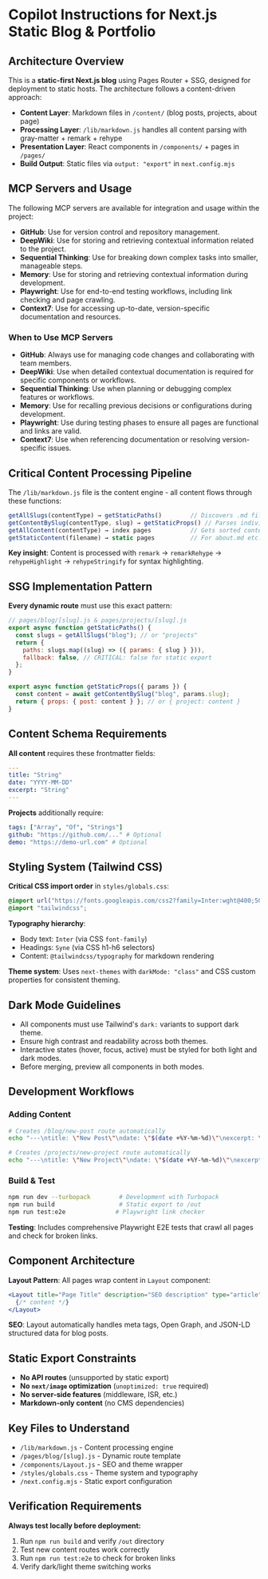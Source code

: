 # Copilot Instructions for Next.js Static Blog & Portfolio

## Architecture Overview

This is a **static-first Next.js blog** using Pages Router + SSG, designed for deployment to static hosts. The architecture follows a content-driven approach:

- **Content Layer**: Markdown files in `/content/` (blog posts, projects, about page)
- **Processing Layer**: `/lib/markdown.js` handles all content parsing with gray-matter + remark + rehype
- **Presentation Layer**: React components in `/components/` + pages in `/pages/`
- **Build Output**: Static files via `output: "export"` in `next.config.mjs`

## MCP Servers and Usage

The following MCP servers are available for integration and usage within the project:

- **GitHub**: Use for version control and repository management.
- **DeepWiki**: Use for storing and retrieving contextual information related to the project.
- **Sequential Thinking**: Use for breaking down complex tasks into smaller, manageable steps.
- **Memory**: Use for storing and retrieving contextual information during development.
- **Playwright**: Use for end-to-end testing workflows, including link checking and page crawling.
- **Context7**: Use for accessing up-to-date, version-specific documentation and resources.

### When to Use MCP Servers

- **GitHub**: Always use for managing code changes and collaborating with team members.
- **DeepWiki**: Use when detailed contextual documentation is required for specific components or workflows.
- **Sequential Thinking**: Use when planning or debugging complex features or workflows.
- **Memory**: Use for recalling previous decisions or configurations during development.
- **Playwright**: Use during testing phases to ensure all pages are functional and links are valid.
- **Context7**: Use when referencing documentation or resolving version-specific issues.

## Critical Content Processing Pipeline

The `/lib/markdown.js` file is the content engine - all content flows through these functions:

```javascript
getAllSlugs(contentType) → getStaticPaths()        // Discovers .md files
getContentBySlug(contentType, slug) → getStaticProps() // Parses individual files
getAllContent(contentType) → index pages           // Gets sorted content lists
getStaticContent(filename) → static pages          // For about.md etc.
```

**Key insight**: Content is processed with `remark` → `remarkRehype` → `rehypeHighlight` → `rehypeStringify` for syntax highlighting.

## SSG Implementation Pattern

**Every dynamic route** must use this exact pattern:

```javascript
// pages/blog/[slug].js & pages/projects/[slug].js
export async function getStaticPaths() {
  const slugs = getAllSlugs("blog"); // or "projects"
  return {
    paths: slugs.map((slug) => ({ params: { slug } })),
    fallback: false, // CRITICAL: false for static export
  };
}

export async function getStaticProps({ params }) {
  const content = await getContentBySlug("blog", params.slug);
  return { props: { post: content } }; // or { project: content }
}
```

## Content Schema Requirements

**All content** requires these frontmatter fields:

```yaml
---
title: "String"
date: "YYYY-MM-DD"
excerpt: "String"
---
```

**Projects** additionally require:

```yaml
tags: ["Array", "Of", "Strings"]
github: "https://github.com/..." # Optional
demo: "https://demo-url.com" # Optional
```

## Styling System (Tailwind CSS)

**Critical CSS import order** in `styles/globals.css`:

```css
@import url("https://fonts.googleapis.com/css2?family=Inter:wght@400;500;600;700&family=Syne:wght@400;500;600;700&display=swap");
@import "tailwindcss";
```

**Typography hierarchy**:

- Body text: `Inter` (via CSS `font-family`)
- Headings: `Syne` (via CSS h1-h6 selectors)
- Content: `@tailwindcss/typography` for markdown rendering

**Theme system**: Uses `next-themes` with `darkMode: "class"` and CSS custom properties for consistent theming.

## Dark Mode Guidelines

- All components must use Tailwind's `dark:` variants to support dark theme.
- Ensure high contrast and readability across both themes.
- Interactive states (hover, focus, active) must be styled for both light and dark modes.
- Before merging, preview all components in both modes.

## Development Workflows

### Adding Content

```bash
# Creates /blog/new-post route automatically
echo "---\ntitle: \"New Post\"\ndate: \"$(date +%Y-%m-%d)\"\nexcerpt: \"Description\"\n---\n\nContent here..." > content/blog/new-post.md

# Creates /projects/new-project route automatically
echo "---\ntitle: \"New Project\"\ndate: \"$(date +%Y-%m-%d)\"\nexcerpt: \"Description\"\ntags: [\"React\"]\n---\n\nContent here..." > content/projects/new-project.md
```

### Build & Test

```bash
npm run dev --turbopack        # Development with Turbopack
npm run build                  # Static export to /out
npm run test:e2e              # Playwright link checker
```

**Testing**: Includes comprehensive Playwright E2E tests that crawl all pages and check for broken links.

## Component Architecture

**Layout Pattern**: All pages wrap content in `Layout` component:

```jsx
<Layout title="Page Title" description="SEO description" type="article">
  {/* content */}
</Layout>
```

**SEO**: Layout automatically handles meta tags, Open Graph, and JSON-LD structured data for blog posts.

## Static Export Constraints

- **No API routes** (unsupported by static export)
- **No `next/image` optimization** (`unoptimized: true` required)
- **No server-side features** (middleware, ISR, etc.)
- **Markdown-only content** (no CMS dependencies)

## Key Files to Understand

- `/lib/markdown.js` - Content processing engine
- `/pages/blog/[slug].js` - Dynamic route template
- `/components/Layout.js` - SEO and theme wrapper
- `/styles/globals.css` - Theme system and typography
- `/next.config.mjs` - Static export configuration

## Verification Requirements

**Always test locally before deployment:**

1. Run `npm run build` and verify `/out` directory
2. Test new content routes work correctly
3. Run `npm run test:e2e` to check for broken links
4. Verify dark/light theme switching works

